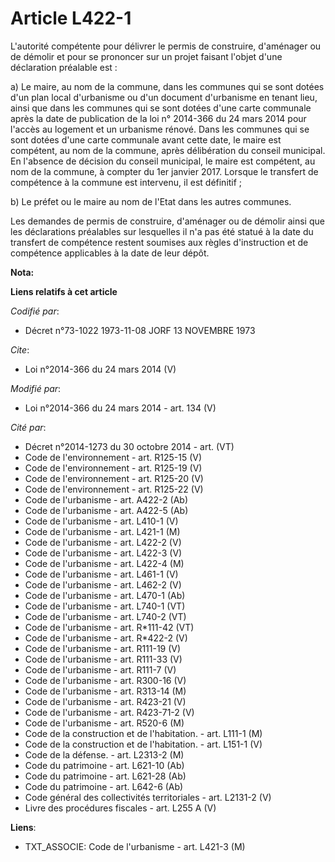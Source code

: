 # Article L422-1

L'autorité compétente pour délivrer le permis de construire, d'aménager ou de démolir et pour se prononcer sur un projet
faisant l'objet d'une déclaration préalable est : 

a) Le maire, au nom de la commune, dans les communes qui se sont dotées d'un plan local d'urbanisme ou d'un document
d'urbanisme en tenant lieu, ainsi que dans les communes qui se sont dotées d'une carte communale après la date de publication
de la loi n° 2014-366 du 24 mars 2014 pour l'accès au logement et un urbanisme rénové. Dans les communes qui se sont dotées
d'une carte communale avant cette date, le maire est compétent, au nom de la commune, après délibération du conseil
municipal. En l'absence de décision du conseil municipal, le maire est compétent, au nom de la commune, à compter du 1er
janvier 2017. Lorsque le transfert de compétence à la commune est intervenu, il est définitif ; 

b) Le préfet ou le maire au nom de l'Etat dans les autres communes. 

Les demandes de permis de construire, d'aménager ou de démolir ainsi que les déclarations préalables sur lesquelles il n'a
pas été statué à la date du transfert de compétence restent soumises aux règles d'instruction et de compétence applicables à
la date de leur dépôt.

**Nota:**



**Liens relatifs à cet article**

_Codifié par_:

  - Décret n°73-1022 1973-11-08 JORF 13 NOVEMBRE 1973

_Cite_:

  - Loi n°2014-366 du 24 mars 2014 (V)

_Modifié par_:

  - Loi n°2014-366 du 24 mars 2014 - art. 134 (V)

_Cité par_:

  - Décret n°2014-1273 du 30 octobre 2014 - art. (VT)
  - Code de l'environnement - art. R125-15 (V)
  - Code de l'environnement - art. R125-19 (V)
  - Code de l'environnement - art. R125-20 (V)
  - Code de l'environnement - art. R125-22 (V)
  - Code de l'urbanisme - art. A422-2 (Ab)
  - Code de l'urbanisme - art. A422-5 (Ab)
  - Code de l'urbanisme - art. L410-1 (V)
  - Code de l'urbanisme - art. L421-1 (M)
  - Code de l'urbanisme - art. L422-2 (V)
  - Code de l'urbanisme - art. L422-3 (V)
  - Code de l'urbanisme - art. L422-4 (M)
  - Code de l'urbanisme - art. L461-1 (V)
  - Code de l'urbanisme - art. L462-2 (V)
  - Code de l'urbanisme - art. L470-1 (Ab)
  - Code de l'urbanisme - art. L740-1 (VT)
  - Code de l'urbanisme - art. L740-2 (VT)
  - Code de l'urbanisme - art. R*111-42 (VT)
  - Code de l'urbanisme - art. R*422-2 (V)
  - Code de l'urbanisme - art. R111-19 (V)
  - Code de l'urbanisme - art. R111-33 (V)
  - Code de l'urbanisme - art. R111-7 (V)
  - Code de l'urbanisme - art. R300-16 (V)
  - Code de l'urbanisme - art. R313-14 (M)
  - Code de l'urbanisme - art. R423-21 (V)
  - Code de l'urbanisme - art. R423-71-2 (V)
  - Code de l'urbanisme - art. R520-6 (M)
  - Code de la construction et de l'habitation. - art. L111-1 (M)
  - Code de la construction et de l'habitation. - art. L151-1 (V)
  - Code de la défense. - art. L2313-2 (M)
  - Code du patrimoine - art. L621-10 (Ab)
  - Code du patrimoine - art. L621-28 (Ab)
  - Code du patrimoine - art. L642-6 (Ab)
  - Code général des collectivités territoriales - art. L2131-2 (V)
  - Livre des procédures fiscales - art. L255 A (V)

**Liens**:

  - TXT_ASSOCIE: Code de l'urbanisme - art. L421-3 (M)
